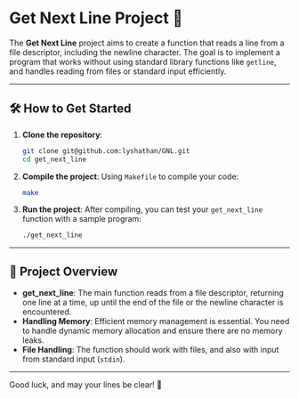 # Get Next Line Project 📖

The **Get Next Line** project aims to create a function that reads a line from a file descriptor, including the newline character. The goal is to implement a program that works without using standard library functions like `getline`, and handles reading from files or standard input efficiently.

---

## 🛠️ How to Get Started

1. **Clone the repository**:
   ```bash
   git clone git@github.com:lyshathan/GNL.git
   cd get_next_line
   ```

2. **Compile the project**:
   Using `Makefile` to compile your code:
   ```bash
   make
   ```

3. **Run the project**:
   After compiling, you can test your `get_next_line` function with a sample program:
   ```bash
   ./get_next_line
   ```

---

## 📝 Project Overview

- **get_next_line**: The main function reads from a file descriptor, returning one line at a time, up until the end of the file or the newline character is encountered.
- **Handling Memory**: Efficient memory management is essential. You need to handle dynamic memory allocation and ensure there are no memory leaks.
- **File Handling**: The function should work with files, and also with input from standard input (`stdin`).

---

Good luck, and may your lines be clear! 🎉
